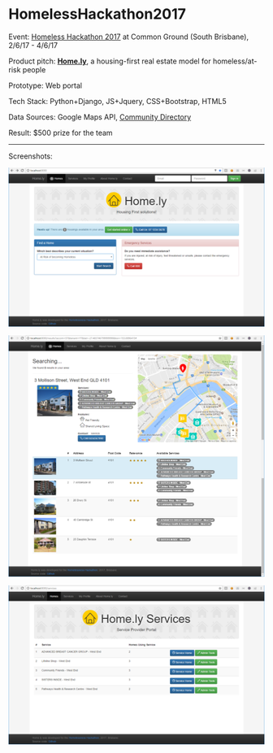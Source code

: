 # HomelessHackathon2017

Event: [Homeless Hackathon 2017](https://twitter.com/homelesshack17) at Common Ground (South Brisbane), 2/6/17 - 4/6/17

Product pitch: [**Home.ly**](/pitch/homely-pitch.pdf?raw=true), a housing-first real estate model for homeless/at-risk people

Prototype: Web portal

Tech Stack: Python+Django, JS+Jquery, CSS+Bootstrap, HTML5

Data Sources: Google Maps API, [Community Directory](http://communitydirectory.com.au)

Result: $500 prize for the team

----

Screenshots:

![Home Page](/screenshots/homely-1c.png?raw=true)

![Search Page](/screenshots/homely-2.png?raw=true)

![Services Page](/screenshots/homely-3.png?raw=true)

